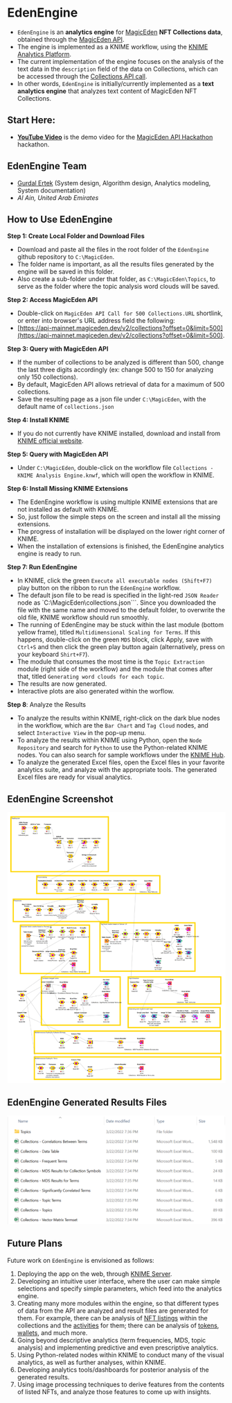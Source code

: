 # EdenEngine
- ``EdenEngine`` is an **analytics engine** for [MagicEden](https://magiceden.io) **NFT Collections data**, obtained through the [MagicEden API](https://api.magiceden.dev/#31fe6d3b-80eb-4d78-8582-3e66eeb45c25). 
- The engine is implemented as a KNIME workflow, using the [KNIME Analytics Platform](https://www.knime.com/). 
- The current implementation of the engine focuses on the analysis of the text data in the ``description`` field of the data on Collections, which can be accessed through the [Collections API call](https://api-mainnet.magiceden.dev/v2/collections?offset=0&limit=500). 
- In other words, ``EdenEngine`` is initially/currently implemented as a **text analytics engine** that analyzes text content of MagicEden NFT Collections.

## Start Here:

<!-- - [**Documentation**](./doc/Documentation.md) describes the project and the EdenEngine analytics engine. -->
- [**YouTube Video**](https://youtu.be/...) is the demo video for the [MagicEden API Hackathon](https://api.magiceden.dev/#31fe6d3b-80eb-4d78-8582-3e66eeb45c25) hackathon.

## EdenEngine Team

- [Gurdal Ertek](https://github.com/gurdalertek) (System design, Algorithm design, Analytics modeling, System documentation)
- _Al Ain, United Arab Emirates_

<!--- Member of [BlockBlockData](https://blockblockdata.com) Team; Associate Professor of Business Analytics, [UAE University](https://cbe.uaeu.ac.ae/en/departments/analytics/) --->

## How to Use EdenEngine

**Step 1: Create Local Folder and Download Files**

- Download and paste all the files in the root folder of the ``EdenEngine`` github repository to ``C:\MagicEden``. 
- The folder name is important, as all the results files generated by the engine will be saved in this folder. 
- Also create a sub-folder under that folder, as ``C:\MagicEden\Topics``, to serve as the folder where the topic analysis word clouds will be saved.

**Step 2: Access MagicEden API**

- Double-click on ``MagicEden API Call for 500 Collections.URL`` shortlink, or enter into browser's URL address field the following: 
- [https://api-mainnet.magiceden.dev/v2/collections?offset=0&limit=500](https://api-mainnet.magiceden.dev/v2/collections?offset=0&limit=500).

**Step 3: Query with MagicEden API**

- If the number of collections to be analyzed is different than 500, change the last three digits accordingly (ex: change 500 to 150 for analyzing only 150 collections). 
- By default, MagicEden API allows retrieval of data for a maximum of 500 collections.
- Save the resulting page as a json file under ``C:\MagicEden``, with the default name of ``collections.json``

**Step 4: Install KNIME**

- If you do not currently have KNIME installed, download and install from [KNIME official website](https://knime.com).

**Step 5: Query with MagicEden API**

- Under ``C:\MagicEden``, double-click on the workflow file ``Collections - KNIME Analysis Engine.knwf``, which will open the workflow in KNIME. 

**Step 6: Install Missing KNIME Extensions**

- The EdenEngine workflow is using multiple KNIME extensions that are not installed as default with KNIME. 
- So, just follow the simple steps on the screen and install all the missing extensions.
- The progress of installation will be displayed on the lower right corner of KNIME.
- When the installation of extensions is finished, the EdenEngine analytics engine is ready to run.

**Step 7: Run EdenEngine**

- In KNIME, click the green ``Execute all executable nodes (Shift+F7)`` play button on the ribbon to run the ``EdenEngine`` workflow.
- The default json file to be read is specified in the light-red ``JSON Reader`` node as `C:\MagicEden\collections.json```. Since you downloaded the file with the same name and moved to the default folder, to overwrite the old file, KNIME workflow should run smoothly.
- The running of EdenEngine may be stuck within the last module (bottom yellow frame), titled ``Multidimensional Scaling for Terms``. If this happens, double-click on the green ``MDS`` block, click Apply, save with ``Ctrl+S`` and then click the green play button again (alternatively, press on your keyboard ``Shirt+F7``).
- The module that consumes the most time is the ``Topic Extraction`` module (right side of the workflow) and the module that comes after that, titled ``Generating word clouds for each topic``. 
- The results are now generated. 
- Interactive plots are also generated within the worflow.

**Step 8**: Analyze the Results

- To analyze the results within KNIME, right-click on the dark blue nodes in the workflow, which are the ``Bar Chart`` and ``Tag Cloud`` nodes, and select ``Interactive View`` in the pop-up menu.
- To analyze the results within KNIME using Python, open the ``Node Repository`` and search for ``Python`` to use the Python-related KNIME nodes. You can also search for sample workflows under the [KNIME Hub](https://hub.knime.com/).
- To analyze the generated Excel files, open the Excel files in your favorite analytics suite, and analyze with the appropriate tools. The generated Excel files are ready for visual analytics.

## EdenEngine Screenshot

![EdenEngine Screenshot](./doc/img/EdenEngineScreenshot.png)

## EdenEngine Generated Results Files

![EdenEngine Generated Files](./doc/img/EdenEngineGeneratedFiles.png)

## Future Plans

Future work on ``EdenEngine`` is envisioned as follows:

1. Deploying the app on the web, through [KNIME Server](https://www.knime.com/knime-server).
2. Developing an intuitive user interface, where the user can make simple selections and specify simple parameters, which feed into the analytics engine. 
3. Creating many more modules within the engine, so that different types of data from the API are analyzed and result files are generated for them. For example, there can be analysis of [NFT listings](https://api.magiceden.dev/#8e6d2f4f-6168-4dbd-a9ae-49e33fbf515e) within the collections and the [activities](https://api.magiceden.dev/#3a6c0dd2-067f-4686-9a8b-8994667f1b67) for them; there can be analysis of [tokens](https://api.magiceden.dev/#afefe1c7-466f-4823-9483-d65eaaa2b7d8), [wallets](https://api.magiceden.dev/#2d5d8e00-3aab-49f7-8a25-6ab30fb4af5e), and much more.
4. Going beyond descriptive analytics (term frequencies, MDS, topic analysis) and implementing predictive and even prescriptive analytics.
5. Using Python-related nodes within KNIME to conduct many of the visual analytics, as well as further analyses, within KNIME.
6. Developing analytics tools/dashboards for posterior analysis of the generated results.
7. Using image processing techniques to derive features from the contents of listed NFTs, and analyze those features to come up with insights.
